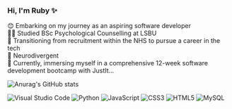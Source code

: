 ### Hi, I'm Ruby ✨
😊 Embarking on my journey as an aspiring software developer<br/>
👩‍🎓 Studied BSc Psychological Counselling at LSBU</br>
🚀 Transitioning from recruitment within the NHS to pursue a career in the tech</br>
🧠 Neurodivergent</br>
📖 Currently, immersing myself in a comprehensive 12-week software development bootcamp with JustIt...

<!-- https://github.com/anuraghazra/github-readme-stats?tab=readme-ov-file -->
![Anurag's GitHub stats](https://github-readme-stats.vercel.app/api?username=rubybrobey&show_icons=true&theme=radical)
<!-- https://github.com/Ileriayo/markdown-badges -->
![Visual Studio Code](https://img.shields.io/badge/Visual%20Studio%20Code-0078d7.svg?style=for-the-badge&logo=visual-studio-code&logoColor=white)
![Python](https://img.shields.io/badge/python-3670A0?style=for-the-badge&logo=python&logoColor=ffdd54)
![JavaScript](https://img.shields.io/badge/javascript-%23323330.svg?style=for-the-badge&logo=javascript&logoColor=%23F7DF1E)
![CSS3](https://img.shields.io/badge/css3-%231572B6.svg?style=for-the-badge&logo=css3&logoColor=white)
![HTML5](https://img.shields.io/badge/html5-%23E34F26.svg?style=for-the-badge&logo=html5&logoColor=white)
![MySQL](https://img.shields.io/badge/mysql-4479A1.svg?style=for-the-badge&logo=mysql&logoColor=white)



<!--
**rubybrobey/rubybrobey** is a  _special_ ✨ repository because its `README.md` (this file) appears on your GitHub profile.

Here are some ideas to get you started:

- 🔭 I’m currently working on ...
- 🌱 I’m currently learning ...
- 👯 I’m looking to collaborate on ...
- 🤔 I’m looking for help with ...
- 💬 Ask me about ...
- 📫 How to reach me: ...
- 😄 Pronouns: ...
- ⚡ Fun fact: ...
-->
